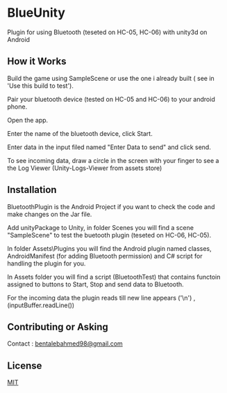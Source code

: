 # BlueUnity
Plugin for using Bluetooth (teseted on HC-05, HC-06) with unity3d on Android

## How it Works

Build the game using SampleScene or use the one i already built ( see in 'Use this build to test').

Pair your bluetooth device (tested on HC-05 and HC-06) to your android phone.

Open the app.

Enter the name of the bluetooth device, click Start.

Enter data in the input filed named "Enter Data to send" and click send.

To see incoming data, draw a circle in the screen with your finger to see a the Log Viewer (Unity-Logs-Viewer from assets store)


## Installation

BluetoothPlugin is the Android Project if you want to check the code and make changes on the Jar file.

Add unityPackage to Unity, in folder Scenes you will find a scene "SampleScene" to test the buetooth plugin (teseted on HC-06, HC-05).

In folder Assets\Plugins you will find the Android plugin named classes, AndroidManifest (for adding Bluetooth permission) and C# script for handling the plugin for you.

In Assets folder you will find a script (BluetoothTest) that contains functoin assigned to buttons to Start, Stop and send data to Bluetooth.

For the incoming data the plugin reads till new line appears ('\n') , (inputBuffer.readLine()) 


## Contributing or Asking

Contact : bentalebahmed98@gmail.com

## License
[MIT](https://choosealicense.com/licenses/mit/)
